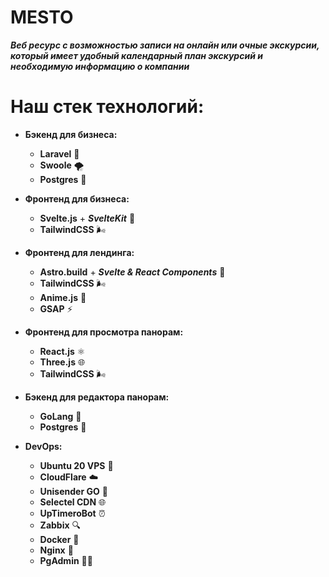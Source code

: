 # MESTO
***Веб ресурс с возможностью записи на онлайн или очные экскурсии, который имеет удобный календарный план экскурсий и необходимую информацию о компании***

# Наш стек технологий:
- **Бэкенд для бизнеса:**
    - **Laravel** 🚀
    - **Swoole** 🌪️
    - **Postgres** 🐘

- **Фронтенд для бизнеса:**
    - **Svelte.js** + ***SvelteKit*** 🌟
    - **TailwindCSS** 🌬️

- **Фронтенд для лендинга:**
    - **Astro.build** + ***Svelte & React Components*** 🌌
    - **TailwindCSS** 🌬️
    - **Anime.js** 🎨
    - **GSAP** ⚡

- **Фронтенд для просмотра панорам:**
    - **React.js** ⚛️
    - **Three.js** 🌐
    - **TailwindCSS** 🌬️

- **Бэкенд для редактора панорам:**
    - **GoLang** 🚀
    - **Postgres** 🐘

- **DevOps:**
    - **Ubuntu 20 VPS** 🐧
    - **CloudFlare** ☁️
    - **Unisender GO** 📧
    - **Selectel CDN** 🌐
    - **UpTimeroBot** ⏰
    - **Zabbix** 🔍
    - **Docker** 🐳
    - **Nginx** 🌊
    - **PgAdmin** 🐘🔧